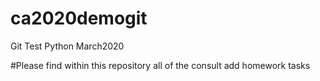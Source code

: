 # ca2020demogit
Git Test Python March2020

#Please find within this repository all of the consult add homework tasks
